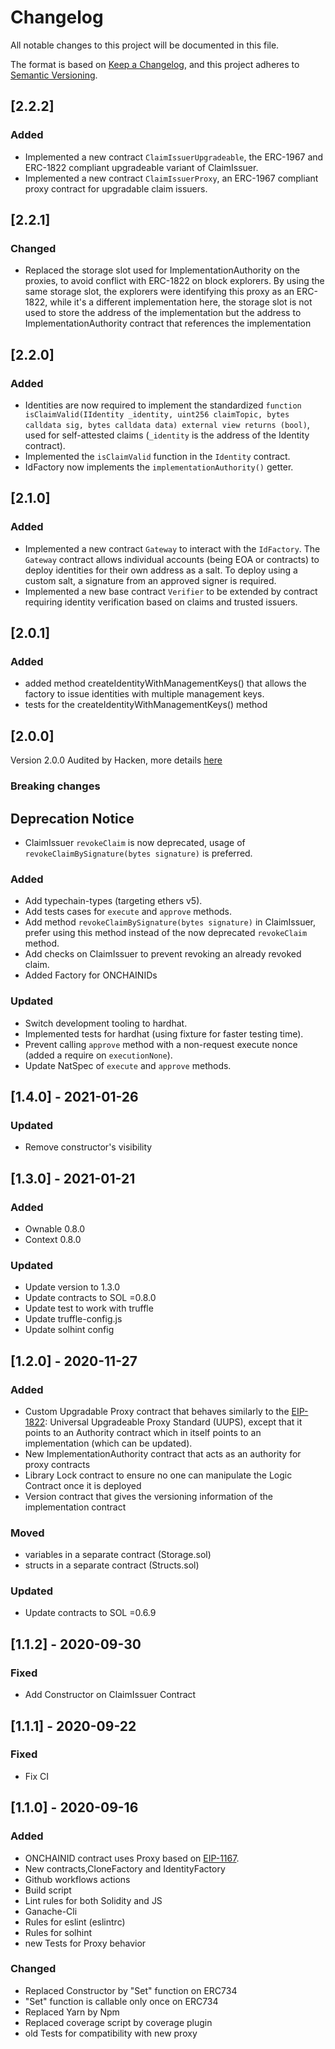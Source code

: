 # Changelog
All notable changes to this project will be documented in this file.

The format is based on [Keep a Changelog](https://keepachangelog.com/en/1.0.0/),
and this project adheres to [Semantic Versioning](https://semver.org/spec/v2.0.0.html).

## [2.2.2]

### Added
- Implemented a new contract `ClaimIssuerUpgradeable`, the ERC-1967 and ERC-1822 compliant upgradeable variant of ClaimIssuer.
- Implemented a new contract `ClaimIssuerProxy`, an ERC-1967 compliant proxy contract for upgradable claim issuers.

## [2.2.1]

### Changed
- Replaced the storage slot used for ImplementationAuthority on the proxies, to avoid conflict with ERC-1822 on
  block explorers. By using the same storage slot, the explorers were identifying this proxy as an ERC-1822, while
  it's a different implementation here, the storage slot is not used to store the address of the implementation but
  the address to ImplementationAuthority contract that references the implementation

## [2.2.0]

### Added
- Identities are now required to implement the standardized `function isClaimValid(IIdentity _identity, uint256
claimTopic, bytes calldata sig, bytes calldata data) external view returns (bool)`, used for self-attested claims
(`_identity` is the address of the Identity contract).
- Implemented the `isClaimValid` function in the `Identity` contract.
- IdFactory now implements the `implementationAuthority()` getter.

## [2.1.0]

### Added
- Implemented a new contract `Gateway` to interact with the `IdFactory`. The `Gateway` contract allows individual
accounts (being EOA or contracts) to deploy identities for their own address as a salt. To deploy using
a custom salt, a signature from an approved signer is required.
- Implemented a new base contract `Verifier` to be extended by contract requiring identity verification based on claims
and trusted issuers.

## [2.0.1]

### Added
- added method createIdentityWithManagementKeys() that allows the factory to issue identities with multiple
  management keys.
- tests for the createIdentityWithManagementKeys() method

## [2.0.0]

Version 2.0.0 Audited by Hacken, more details [here](https://tokeny.com/wp-content/uploads/2023/04/Tokeny_ONCHAINID_SC-Audit_Report.pdf)

### Breaking changes

## Deprecation Notice
- ClaimIssuer `revokeClaim` is now deprecated, usage of `revokeClaimBySignature(bytes signature)` is preferred.

### Added
- Add typechain-types (targeting ethers v5).
- Add tests cases for `execute` and `approve` methods.
- Add method `revokeClaimBySignature(bytes signature)` in ClaimIssuer, prefer using this method instead of the now
deprecated `revokeClaim` method.
- Add checks on ClaimIssuer to prevent revoking an already revoked claim.
- Added Factory for ONCHAINIDs

### Updated
- Switch development tooling to hardhat.
- Implemented tests for hardhat (using fixture for faster testing time).
- Prevent calling `approve` method with a non-request execute nonce (added a require on `executionNone`).
- Update NatSpec of `execute` and `approve` methods.

## [1.4.0] - 2021-01-26
### Updated
- Remove constructor's visibility

## [1.3.0] - 2021-01-21
### Added
- Ownable 0.8.0
- Context 0.8.0
### Updated
- Update version to 1.3.0
- Update contracts to SOL =0.8.0
- Update test to work with truffle
- Update truffle-config.js
- Update solhint config

## [1.2.0] - 2020-11-27
### Added
- Custom Upgradable Proxy contract that behaves similarly to the [EIP-1822](https://eips.ethereum.org/EIPS/eip-1822): Universal Upgradeable Proxy Standard (UUPS), except that it points to an Authority contract which in itself points to an implementation (which can be updated).
- New ImplementationAuthority contract that acts as an authority for proxy contracts
- Library Lock contract to ensure no one can manipulate the Logic Contract once it is deployed
- Version contract that gives the versioning information of the implementation contract
### Moved
- variables in a separate contract (Storage.sol)
- structs in a separate contract (Structs.sol)
### Updated
- Update contracts to SOL =0.6.9

## [1.1.2] - 2020-09-30
### Fixed
- Add Constructor on ClaimIssuer Contract

## [1.1.1] - 2020-09-22
### Fixed
- Fix CI

## [1.1.0] - 2020-09-16
### Added
- ONCHAINID contract uses Proxy based on [EIP-1167](https://eips.ethereum.org/EIPS/eip-1167).
- New contracts,CloneFactory and IdentityFactory
- Github workflows actions
- Build script
- Lint rules for both Solidity and JS
- Ganache-Cli
- Rules for eslint (eslintrc)
- Rules for solhint
- new Tests for Proxy behavior

### Changed
- Replaced Constructor by "Set" function on ERC734
- "Set" function is callable only once on ERC734
- Replaced Yarn by Npm
- Replaced coverage script by coverage plugin
- old Tests for compatibility with new proxy
